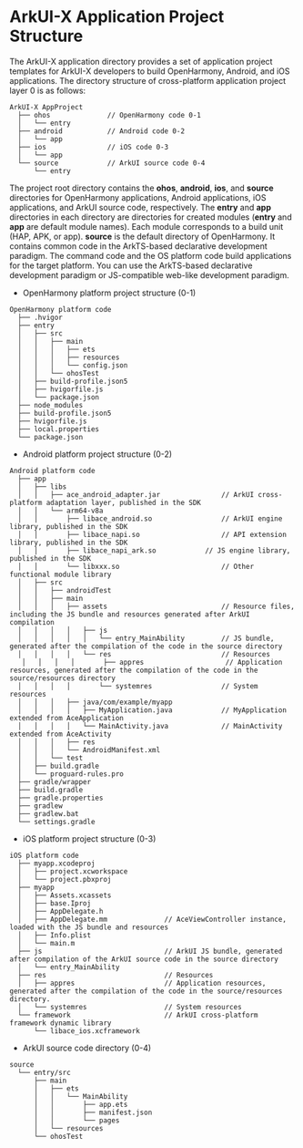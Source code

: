 # ArkUI-X Application Project Structure

The ArkUI-X application directory provides a set of application project templates for ArkUI-X developers to build OpenHarmony, Android, and iOS applications. The directory structure of cross-platform application project layer 0 is as follows:

```
ArkUI-X AppProject
  ├── ohos              // OpenHarmony code 0-1
  │   └── entry
  ├── android           // Android code 0-2
  │   └── app
  ├── ios               // iOS code 0-3
  │   └── app
  └── source            // ArkUI source code 0-4
      └── entry
```

The project root directory contains the **ohos**, **android**, **ios**, and **source** directories for OpenHarmony applications, Android applications, iOS applications, and ArkUI source code, respectively. The **entry** and **app** directories in each directory are directories for created modules (**entry** and **app** are default module names). Each module corresponds to a build unit (HAP, APK, or app). **source** is the default directory of OpenHarmony. It contains common code in the ArkTS-based declarative development paradigm. The command code and the OS platform code build applications for the target platform. You can use the ArkTS-based declarative development paradigm or JS-compatible web-like development paradigm.

* OpenHarmony platform project structure (0-1)

```
OpenHarmony platform code
  ├── .hvigor
  ├── entry
  │   ├── src
  │   │   ├── main
  │   │   │   ├── ets
  │   │   │   ├── resources
  │   │   │   └── config.json
  │   │   └── ohosTest
  │   ├── build-profile.json5
  │   ├── hvigorfile.js
  │   └── package.json
  ├── node_modules
  ├── build-profile.json5
  ├── hvigorfile.js
  ├── local.properties
  └── package.json
```

* Android platform project structure (0-2)

```
Android platform code
  ├── app
  │   ├── libs
  │   │   ├── ace_android_adapter.jar               // ArkUI cross-platform adaptation layer, published in the SDK
  │   │   └── arm64-v8a
  │   │       ├── libace_android.so                 // ArkUI engine library, published in the SDK
  │   │       ├── libace_napi.so                    // API extension library, published in the SDK
  │   │       ├── libace_napi_ark.so            // JS engine library, published in the SDK
  │   │       └── libxxx.so                         // Other functional module library
  │   ├── src
  │   │   ├── androidTest
  │   │   ├── main
  │   │   │   ├── assets                            // Resource files, including the JS bundle and resources generated after ArkUI compilation
  │   │   │   │   ├── js
  │   │   │   │   │   └── entry_MainAbility         // JS bundle, generated after the compilation of the code in the source directory
  │   │   │   │   └── res                           // Resources
   │   │   │   │       ├── appres                    // Application resources, generated after the compilation of the code in the source/resources directory
  │   │   │   │       └── systemres                 // System resources
  │   │   │   ├── java/com/example/myapp
  │   │   │   │   ├── MyApplication.java            // MyApplication extended from AceApplication
  │   │   │   │   └── MainActivity.java             // MainActivity extended from AceActivity
  │   │   │   ├── res
  │   │   │   └── AndroidManifest.xml
  │   │   └── test
  │   ├── build.gradle
  │   └── proguard-rules.pro
  ├── gradle/wrapper
  ├── build.gradle
  ├── gradle.properties
  ├── gradlew
  ├── gradlew.bat
  └── settings.gradle
```

* iOS platform project structure (0-3)

```
iOS platform code
  ├── myapp.xcodeproj
  │   ├── project.xcworkspace
  │   └── project.pbxproj
  ├── myapp
  │   ├── Assets.xcassets
  │   ├── base.Iproj
  │   ├── AppDelegate.h
  │   ├── AppDelegate.mm              // AceViewController instance, loaded with the JS bundle and resources
  │   ├── Info.plist
  │   └── main.m
  ├── js                              // ArkUI JS bundle, generated after compilation of the ArkUI source code in the source directory
  │   └── entry_MainAbility
  ├── res                             // Resources
  │   ├── appres                      // Application resources, generated after the compilation of the code in the source/resources directory.
  │   └── systemres                   // System resources
  └── framework                       // ArkUI cross-platform framework dynamic library
      └── libace_ios.xcframework
```

* ArkUI source code directory (0-4)

```
source
  └── entry/src
      ├── main
      │   ├── ets
      │   │   └── MainAbility
      │   │       ├── app.ets
      │   │       ├── manifest.json
      │   │       └── pages
      │   └── resources
      └── ohosTest
```
